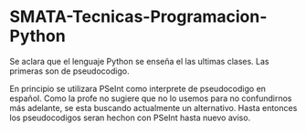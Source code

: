 # SMATA-Tecnicas-Programacion-Python
Se aclara que el lenguaje Python se enseña el las ultimas clases. Las primeras son de pseudocodigo.

En principio se utilizara PSeInt como interprete de pseudocodigo en español.
Como la profe no sugiere que no lo usemos para no confundirnos más adelante, se esta buscando actualmente un alternativo.
Hasta entonces los pseudocodigos seran hechon con PSeInt hasta nuevo aviso.
